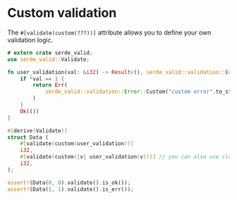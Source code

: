 # Custom validation

The `#[validate(custom(???))]` attribute allows you to define your own validation logic.

```rust
# extern crate serde_valid;
use serde_valid::Validate;

fn user_validation(val: &i32) -> Result<(), serde_valid::validation::Error> {
    if *val == 1 {
        return Err(
            serde_valid::validation::Error::Custom("custom error".to_string())
        )
    }
    Ok(())
}

#[derive(Validate)]
struct Data (
    #[validate(custom(user_validation))]
    i32,
    #[validate(custom(|v| user_validation(v)))] // you can also use closures
    i32,
);

assert!(Data(0, 0).validate().is_ok());
assert!(Data(1, 1).validate().is_err());
```
